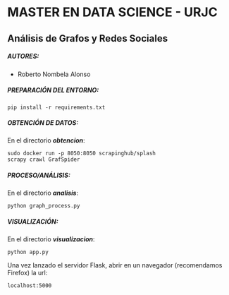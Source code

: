 # MASTER EN DATA SCIENCE - URJC
## Análisis de Grafos y Redes Sociales


##### AUTORES:
- Roberto Nombela Alonso

##### PREPARACIÓN DEL ENTORNO:
``` 
pip install -r requirements.txt
```

##### OBTENCIÓN DE DATOS:
En el directorio ***obtencion***:
```
sudo docker run -p 8050:8050 scrapinghub/splash
scrapy crawl GrafSpider
```

##### PROCESO/ANÁLISIS:
En el directorio ***analisis***:
```
python graph_process.py
```

##### VISUALIZACIÓN:
En el directorio ***visualizacion***:
```
python app.py
```

Una vez lanzado el servidor Flask, abrir en un navegador (recomendamos Firefox) la url:
```
localhost:5000
```
